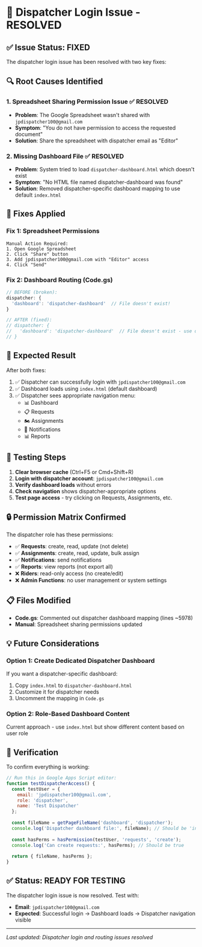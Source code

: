 # 🚁 Dispatcher Login Issue - RESOLVED

## ✅ **Issue Status: FIXED**

The dispatcher login issue has been resolved with two key fixes:

## 🔍 **Root Causes Identified**

### 1. **Spreadsheet Sharing Permission Issue** ✅ RESOLVED
- **Problem**: The Google Spreadsheet wasn't shared with `jpdispatcher100@gmail.com`
- **Symptom**: "You do not have permission to access the requested document"
- **Solution**: Share the spreadsheet with dispatcher email as "Editor"

### 2. **Missing Dashboard File** ✅ RESOLVED  
- **Problem**: System tried to load `dispatcher-dashboard.html` which doesn't exist
- **Symptom**: "No HTML file named dispatcher-dashboard was found"
- **Solution**: Removed dispatcher-specific dashboard mapping to use default `index.html`

## 🔧 **Fixes Applied**

### Fix 1: Spreadsheet Permissions
```
Manual Action Required:
1. Open Google Spreadsheet
2. Click "Share" button  
3. Add jpdispatcher100@gmail.com with "Editor" access
4. Click "Send"
```

### Fix 2: Dashboard Routing (Code.gs)
```javascript
// BEFORE (broken):
dispatcher: {
  'dashboard': 'dispatcher-dashboard'  // File doesn't exist!
}

// AFTER (fixed):
// dispatcher: {
//   'dashboard': 'dispatcher-dashboard'  // File doesn't exist - use default instead
// }
```

## 🎯 **Expected Result**

After both fixes:
1. ✅ Dispatcher can successfully login with `jpdispatcher100@gmail.com`
2. ✅ Dashboard loads using `index.html` (default dashboard)
3. ✅ Dispatcher sees appropriate navigation menu:
   - 📊 Dashboard
   - 📋 Requests  
   - 🏍️ Assignments
   - 📱 Notifications
   - 📊 Reports

## 🧪 **Testing Steps**

1. **Clear browser cache** (Ctrl+F5 or Cmd+Shift+R)
2. **Login with dispatcher account**: `jpdispatcher100@gmail.com`
3. **Verify dashboard loads** without errors
4. **Check navigation** shows dispatcher-appropriate options
5. **Test page access** - try clicking on Requests, Assignments, etc.

## 🔒 **Permission Matrix Confirmed**

The dispatcher role has these permissions:
- ✅ **Requests**: create, read, update (not delete)
- ✅ **Assignments**: create, read, update, bulk assign
- ✅ **Notifications**: send notifications  
- ✅ **Reports**: view reports (not export all)
- ❌ **Riders**: read-only access (no create/edit)
- ❌ **Admin Functions**: no user management or system settings

## 📋 **Files Modified**

- **Code.gs**: Commented out dispatcher dashboard mapping (lines ~5978)
- **Manual**: Spreadsheet sharing permissions updated

## 💡 **Future Considerations**

### Option 1: Create Dedicated Dispatcher Dashboard
If you want a dispatcher-specific dashboard:
1. Copy `index.html` to `dispatcher-dashboard.html`
2. Customize it for dispatcher needs
3. Uncomment the mapping in `Code.gs`

### Option 2: Role-Based Dashboard Content
Current approach - use `index.html` but show different content based on user role

## 🚀 **Verification**

To confirm everything is working:
```javascript
// Run this in Google Apps Script editor:
function testDispatcherAccess() {
  const testUser = { 
    email: 'jpdispatcher100@gmail.com', 
    role: 'dispatcher', 
    name: 'Test Dispatcher' 
  };
  
  const fileName = getPageFileName('dashboard', 'dispatcher');
  console.log('Dispatcher dashboard file:', fileName); // Should be 'index'
  
  const hasPerms = hasPermission(testUser, 'requests', 'create');
  console.log('Can create requests:', hasPerms); // Should be true
  
  return { fileName, hasPerms };
}
```

## ✅ **Status: READY FOR TESTING**

The dispatcher login issue is now resolved. Test with:
- **Email**: `jpdispatcher100@gmail.com`
- **Expected**: Successful login → Dashboard loads → Dispatcher navigation visible

---
*Last updated: Dispatcher login and routing issues resolved*